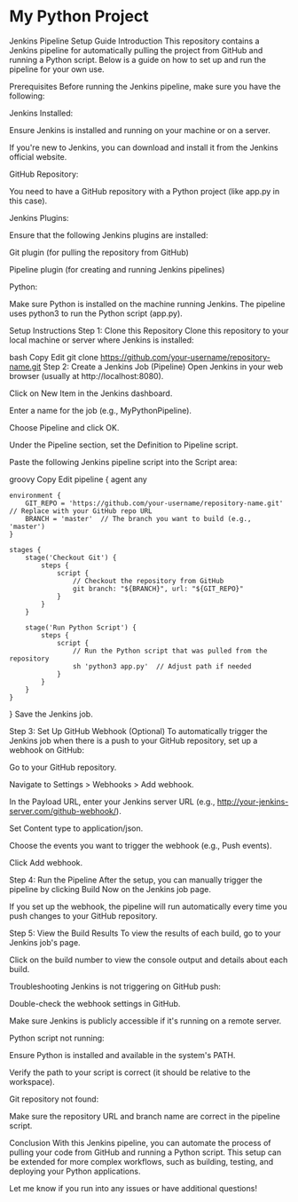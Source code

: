 # My Python Project
Jenkins Pipeline Setup Guide
Introduction
This repository contains a Jenkins pipeline for automatically pulling the project from GitHub and running a Python script. Below is a guide on how to set up and run the pipeline for your own use.

Prerequisites
Before running the Jenkins pipeline, make sure you have the following:

Jenkins Installed:

Ensure Jenkins is installed and running on your machine or on a server.

If you're new to Jenkins, you can download and install it from the Jenkins official website.

GitHub Repository:

You need to have a GitHub repository with a Python project (like app.py in this case).

Jenkins Plugins:

Ensure that the following Jenkins plugins are installed:

Git plugin (for pulling the repository from GitHub)

Pipeline plugin (for creating and running Jenkins pipelines)

Python:

Make sure Python is installed on the machine running Jenkins. The pipeline uses python3 to run the Python script (app.py).

Setup Instructions
Step 1: Clone this Repository
Clone this repository to your local machine or server where Jenkins is installed:

bash
Copy
Edit
git clone https://github.com/your-username/repository-name.git
Step 2: Create a Jenkins Job (Pipeline)
Open Jenkins in your web browser (usually at http://localhost:8080).

Click on New Item in the Jenkins dashboard.

Enter a name for the job (e.g., MyPythonPipeline).

Choose Pipeline and click OK.

Under the Pipeline section, set the Definition to Pipeline script.

Paste the following Jenkins pipeline script into the Script area:

groovy
Copy
Edit
pipeline {
    agent any

    environment {
        GIT_REPO = 'https://github.com/your-username/repository-name.git'  // Replace with your GitHub repo URL
        BRANCH = 'master'  // The branch you want to build (e.g., 'master')
    }

    stages {
        stage('Checkout Git') {
            steps {
                script {
                    // Checkout the repository from GitHub
                    git branch: "${BRANCH}", url: "${GIT_REPO}"
                }
            }
        }

        stage('Run Python Script') {
            steps {
                script {
                    // Run the Python script that was pulled from the repository
                    sh 'python3 app.py'  // Adjust path if needed
                }
            }
        }
    }
}
Save the Jenkins job.

Step 3: Set Up GitHub Webhook (Optional)
To automatically trigger the Jenkins job when there is a push to your GitHub repository, set up a webhook on GitHub:

Go to your GitHub repository.

Navigate to Settings > Webhooks > Add webhook.

In the Payload URL, enter your Jenkins server URL (e.g., http://your-jenkins-server.com/github-webhook/).

Set Content type to application/json.

Choose the events you want to trigger the webhook (e.g., Push events).

Click Add webhook.

Step 4: Run the Pipeline
After the setup, you can manually trigger the pipeline by clicking Build Now on the Jenkins job page.

If you set up the webhook, the pipeline will run automatically every time you push changes to your GitHub repository.

Step 5: View the Build Results
To view the results of each build, go to your Jenkins job's page.

Click on the build number to view the console output and details about each build.

Troubleshooting
Jenkins is not triggering on GitHub push:

Double-check the webhook settings in GitHub.

Make sure Jenkins is publicly accessible if it's running on a remote server.

Python script not running:

Ensure Python is installed and available in the system's PATH.

Verify the path to your script is correct (it should be relative to the workspace).

Git repository not found:

Make sure the repository URL and branch name are correct in the pipeline script.

Conclusion
With this Jenkins pipeline, you can automate the process of pulling your code from GitHub and running a Python script. This setup can be extended for more complex workflows, such as building, testing, and deploying your Python applications.

Let me know if you run into any issues or have additional questions!
